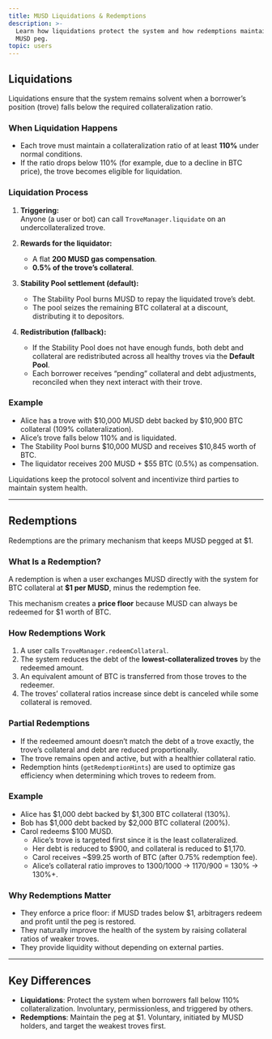 ```yaml
---
title: MUSD Liquidations & Redemptions
description: >-
  Learn how liquidations protect the system and how redemptions maintain the
  MUSD peg.
topic: users
---
```


## Liquidations

Liquidations ensure that the system remains solvent when a borrower’s position (trove) falls below the required collateralization ratio.

### When Liquidation Happens
- Each trove must maintain a collateralization ratio of at least **110%** under normal conditions.  
- If the ratio drops below 110% (for example, due to a decline in BTC price), the trove becomes eligible for liquidation.  

### Liquidation Process
1. **Triggering:**  
   Anyone (a user or bot) can call `TroveManager.liquidate` on an undercollateralized trove.  

2. **Rewards for the liquidator:**  
   - A flat **200 MUSD gas compensation**.  
   - **0.5% of the trove’s collateral**.  

3. **Stability Pool settlement (default):**  
   - The Stability Pool burns MUSD to repay the liquidated trove’s debt.  
   - The pool seizes the remaining BTC collateral at a discount, distributing it to depositors.  

4. **Redistribution (fallback):**  
   - If the Stability Pool does not have enough funds, both debt and collateral are redistributed across all healthy troves via the **Default Pool**.  
   - Each borrower receives “pending” collateral and debt adjustments, reconciled when they next interact with their trove.  

### Example
- Alice has a trove with \$10,000 MUSD debt backed by \$10,900 BTC collateral (109% collateralization).  
- Alice’s trove falls below 110% and is liquidated.  
- The Stability Pool burns \$10,000 MUSD and receives \$10,845 worth of BTC.  
- The liquidator receives 200 MUSD + \$55 BTC (0.5%) as compensation.  

Liquidations keep the protocol solvent and incentivize third parties to maintain system health.

---

## Redemptions

Redemptions are the primary mechanism that keeps MUSD pegged at \$1.

### What Is a Redemption?
A redemption is when a user exchanges MUSD directly with the system for BTC collateral at **\$1 per MUSD**, minus the redemption fee.  

This mechanism creates a **price floor** because MUSD can always be redeemed for \$1 worth of BTC.

### How Redemptions Work
1. A user calls `TroveManager.redeemCollateral`.  
2. The system reduces the debt of the **lowest-collateralized troves** by the redeemed amount.  
3. An equivalent amount of BTC is transferred from those troves to the redeemer.  
4. The troves’ collateral ratios increase since debt is canceled while some collateral is removed.  

### Partial Redemptions
- If the redeemed amount doesn’t match the debt of a trove exactly, the trove’s collateral and debt are reduced proportionally.  
- The trove remains open and active, but with a healthier collateral ratio.  
- Redemption hints (`getRedemptionHints`) are used to optimize gas efficiency when determining which troves to redeem from.  

### Example
- Alice has \$1,000 debt backed by \$1,300 BTC collateral (130%).  
- Bob has \$1,000 debt backed by \$2,000 BTC collateral (200%).  
- Carol redeems \$100 MUSD.  
  - Alice’s trove is targeted first since it is the least collateralized.  
  - Her debt is reduced to \$900, and collateral is reduced to \$1,170.  
  - Carol receives ~\$99.25 worth of BTC (after 0.75% redemption fee).  
  - Alice’s collateral ratio improves to 1300/1000 → 1170/900 = 130% → 130%+.

### Why Redemptions Matter
- They enforce a price floor: if MUSD trades below \$1, arbitragers redeem and profit until the peg is restored.  
- They naturally improve the health of the system by raising collateral ratios of weaker troves.  
- They provide liquidity without depending on external parties.

---

## Key Differences

- **Liquidations**: Protect the system when borrowers fall below 110% collateralization. Involuntary, permissionless, and triggered by others.  
- **Redemptions**: Maintain the peg at \$1. Voluntary, initiated by MUSD holders, and target the weakest troves first.  

